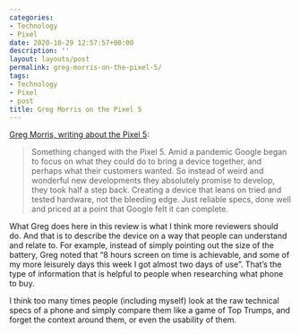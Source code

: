 ```yaml
---
categories:
- Technology
- Pixel
date: 2020-10-29 12:57:57+00:00
description: ''
layout: layouts/post
permalink: greg-morris-on-the-pixel-5/
tags:
- Technology
- Pixel
- post
title: Greg Morris on the Pixel 5
---
```


[Greg Morris, writing about the Pixel 5](https://gr36.com/pixel-5-review/):

> Something changed with the Pixel 5. Amid a pandemic Google began to focus on what they could do to bring a device together, and perhaps what their customers wanted. So instead of weird and wonderful new developments they absolutely promise to develop, they took half a step back. Creating a device that leans on tried and tested hardware, not the bleeding edge. Just reliable specs, done well and priced at a point that Google felt it can complete.

What Greg does here in this review is what I think more reviewers should do. And that is to describe the device on a way that people can understand and relate to. For example, instead of simply pointing out the size of the battery, Greg noted that “8 hours screen on time is achievable, and some of my more leisurely days this week I got almost two days of use”. That’s the type of information that is helpful to people when researching what phone to buy.

I think too many times people (including myself) look at the raw technical specs of a phone and simply compare them like a game of Top Trumps, and forget the context around them, or even the usability of them.